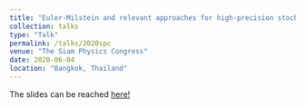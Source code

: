 ```yaml
---
title: "Euler-Milstein and relevant approaches for high-precision stochastic simulation of quantum trajectories"
collection: talks
type: "Talk"
permalink: /talks/2020spc
venue: "The Siam Physics Congress"
date: 2020-06-04
location: "Bangkok, Thailand"
---
```


The slides can be reached [here!](files/SPC-Presentation-Nattaphong.pdf)

